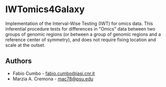 # IWTomics4Galaxy

Implementation of the Interval-Wise Testing (IWT) for omics data. This inferential procedure tests for differences in "Omics" data between two groups of genomic regions (or between a group of genomic regions and a reference center of symmetry), and does not require fixing location and scale at the outset.

## Authors
- Fabio Cumbo - fabio.cumbo@iasi.cnr.it
- Marzia A. Cremona - mac78@psu.edu
